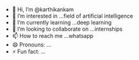 - 👋 Hi, I’m @karthikankam
- 👀 I’m interested in ...field of artificial intelligence
- 🌱 I’m currently learning ...deep learning
- 💞️ I’m looking to collaborate on ...internships
- 📫 How to reach me ...whatsapp
- 😄 Pronouns: ...
- ⚡ Fun fact: ...

<!---
karthikankam/karthikankam is a ✨ special ✨ repository because its `README.md` (this file) appears on your GitHub profile.
You can click the Preview link to take a look at your changes.
--->
